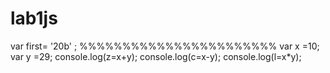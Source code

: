 # lab1js
var first= '20b' ;
%%%%%%%%%%%%%%%%%%%%%%%
var x =10; 
var y =29;
console.log(z=x+y);
console.log(c=x-y);
console.log(l=x*y);
